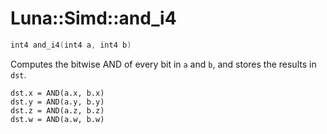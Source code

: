 # Luna::Simd::and_i4

```c++
int4 and_i4(int4 a, int4 b)
```

Computes the bitwise AND of every bit in `a` and `b`, and stores the results in `dst`. 


```
dst.x = AND(a.x, b.x)
dst.y = AND(a.y, b.y)
dst.z = AND(a.z, b.z)
dst.w = AND(a.w, b.w)
```


